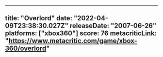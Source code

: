 
---
title: "Overlord"
date: "2022-04-09T23:38:30.027Z"
releaseDate: "2007-06-26"
platforms: ["xbox360"]
score: 76
metacriticLink: "https://www.metacritic.com/game/xbox-360/overlord"
---
